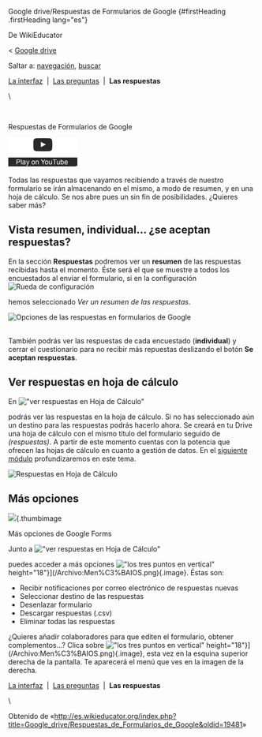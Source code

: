 






Google drive/Respuestas de Formularios de Google {#firstHeading .firstHeading lang="es"}






De WikiEducator





&lt; [Google
drive](/Google_drive "Google drive")





Saltar a: [navegación](#mw-navigation), [buscar](#p-search)









[La
interfaz](/Google_drive/Interfaz_de_Formularios_de_Google "Google drive/Interfaz de Formularios de Google")
 |  [Las
preguntas](/Google_drive/Preguntas_de_Formularios_de_Google "Google drive/Preguntas de Formularios de Google")
 |  **Las respuestas**





\



[](https://www.youtube.com/watch?v=idLgIqufbZc%26rel%3D0&t=0)





![](images/clear1x1.gif)



Respuestas de
Formularios de Google






![](images/start_play_YouTube.png)







Todas las respuestas que vayamos recibiendo a través de nuestro
formulario se irán almacenando en el mismo, a modo de resumen, y en una
hoja de cálculo. Se nos abre pues un sin fin de posibilidades. ¿Quieres
saber más?

Vista resumen, individual... ¿se aceptan respuestas?
--------------------------------------------------------------------------------------------------------------------------------------------------------

En la sección **Respuestas** podremos ver un **resumen** de las
respuestas recibidas hasta el momento. Éste será el que se muestre a
todos los encuestados al enviar el formulario, si en la configuración
![Rueda de
configuración](images/18px-Settings-work-tool.svg.png)


hemos seleccionado *Ver un resumen de las respuestas*.





![Opciones de las respuestas en formularios de
Google](images/600px-Opciones_de_las_respuestas_en_formularios_de_Google.png)







\
También podrás ver las respuestas de cada encuestado (**individual**) y
cerrar el cuestionario para no recibir más repuestas deslizando el botón
**Se aceptan respuestas**.

Ver respuestas en hoja de cálculo
--------------------------------------------------------------------------------------------------------------

En !["ver respuestas en Hoja de
Cálculo"](images/18px-Ver_respuestas_en_Hoja_de_C%C3%A1lculo.png)


podrás ver las respuestas en la hoja de cálculo. Si no has seleccionado
aún un destino para las respuestas podrás hacerlo ahora. Se creará en tu
Drive una hoja de cálculo con el mismo título del formulario seguido de
*(respuestas)*. A partir de este momento cuentas con la potencia que
ofrecen las hojas de cálculo en cuanto a gestión de datos. En el
[siguiente
módulo](/Google_drive/Introducci%C3%B3n_a_Hojas_de_C%C3%A1lculo_de_Google "Google drive/Introducción a Hojas de Cálculo de Google")
profundizaremos en este tema.





![Respuestas en Hoja de
Cálculo](images/600px-Respuestas_en_Hoja_de_C%C3%A1lculo.png)







Más opciones
--------------------------------------------------------------------





![](images/180px-M%C3%A1s_opciones_de_Google_Forms.png){.thumbimage











Más opciones de Google Forms







Junto a !["ver respuestas en Hoja de
Cálculo"](images/18px-Ver_respuestas_en_Hoja_de_C%C3%A1lculo.png)


puedes acceder a más opciones !["los tres puntos en
vertical"](images/Men%C3%BAIOS.png)
height="18"}](/Archivo:Men%C3%BAIOS.png){.image}. Éstas son:
-   Recibir notificaciones por correo electrónico de respuestas nuevas
-   Seleccionar destino de las respuestas
-   Desenlazar formulario
-   Descargar respuestas (.csv)
-   Eliminar todas las respuestas

¿Quieres añadir colaboradores para que editen el formulario, obtener
complementos...? Clica sobre !["los tres puntos en
vertical"](images/Men%C3%BAIOS.png)
height="18"}](/Archivo:Men%C3%BAIOS.png){.image}, esta vez en la esquina
superior derecha de la pantalla. Te aparecerá el menú que ves en la
imagen de la derecha.





[La
interfaz](/Google_drive/Interfaz_de_Formularios_de_Google "Google drive/Interfaz de Formularios de Google")
 |  [Las
preguntas](/Google_drive/Preguntas_de_Formularios_de_Google "Google drive/Preguntas de Formularios de Google")
 |  **Las respuestas**





\





Obtenido de
«<http://es.wikieducator.org/index.php?title=Google_drive/Respuestas_de_Formularios_de_Google&oldid=19481>»














